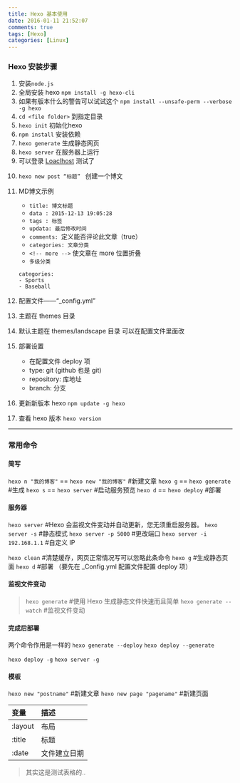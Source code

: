 ```yaml
---
title: Hexo 基本使用
date: 2016-01-11 21:52:07
comments: true
tags: [Hexo]
categories: [Linux]
---
```


### Hexo 安装步骤

1. 安装`node.js`
2. 全局安装 hexo `npm install -g hexo-cli`
3. 如果有版本什么的警告可以试试这个 `npm install --unsafe-perm --verbose -g hexo`
4. `cd <file folder>` 到指定目录
5. `hexo init` 初始化hexo
6. `npm install` 安装依赖
7. `hexo generate` 生成静态网页
8. `hexo server` 在服务器上运行
9. 可以登录 [Loaclhost](http://localhost:4000/) 测试了

<!-- more -->

10. `hexo new post “标题” ` 创建一个博文
11. MD博文示例
	- `title: 博文标题`
	- `data : 2015-12-13 19:05:28`
	- `tags : 标签`
	- `updata: 最后修改时间`
	- `comments: `定义能否评论此文章（true）
	- `categories: 文章分类`
	- `<!-- more -->` 使文章在 more 位置折叠
	- `多级分类`
	```
	categories:
    - Sports
    - Baseball
	```


12. 配置文件——“_config.yml”
13. 主题在 themes 目录
14. 默认主题在 themes/landscape 目录 可以在配置文件里面改
15. 部署设置
	- 在配置文件 deploy 项
	- type: git (github 也是 git)
	- repository: 库地址
	- branch: 分支

16. 更新新版本 hexo `npm update -g hexo`
17. 查看 hexo 版本 `hexo version`

---

### 常用命令

#### 简写

`hexo n "我的博客"` == `hexo new "我的博客"` #新建文章
`hexo g` == `hexo generate` #生成
`hexo s` == `hexo server` #启动服务预览
`hexo d` == `hexo deploy` #部署

#### 服务器
`hexo server` #Hexo 会监视文件变动并自动更新，您无须重启服务器。
`hexo server -s` #静态模式
`hexo server -p 5000` #更改端口
`hexo server -i 192.168.1.1` #自定义 IP

`hexo clean` #清楚缓存，网页正常情况写可以忽略此条命令
`hexo g` #生成静态页面
`hexo d` #部署 （要先在 _Config.yml 配置文件配置 deploy 项）

#### 监视文件变动
>`hexo generate` #使用 Hexo 生成静态文件快速而且简单
>`hexo generate --watch` #监视文件变动

#### 完成后部署
两个命令作用是一样的
`hexo generate --deploy`
`hexo deploy --generate`

`hexo deploy -g`
`hexo server -g`

#### 模板
`hexo new "postname"` #新建文章
`hexo new page "pagename"` #新建页面

|变量      |描述        |
|:---------|:----------|
|:layout   |布局        |
|:title    |标题        |
|:date     |文件建立日期 |
> 其实这是测试表格的..

